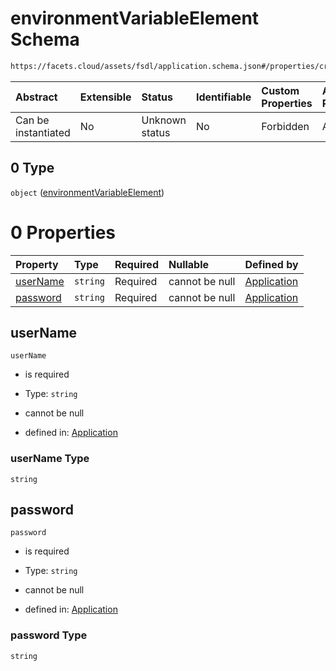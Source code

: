 # environmentVariableElement Schema

```txt
https://facets.cloud/assets/fsdl/application.schema.json#/properties/credentialRequests/properties/queues/properties/rabbitmq/items/0/properties/environmentVariables/items/0
```



| Abstract            | Extensible | Status         | Identifiable | Custom Properties | Additional Properties | Access Restrictions | Defined In                                                                        |
| :------------------ | :--------- | :------------- | :----------- | :---------------- | :-------------------- | :------------------ | :-------------------------------------------------------------------------------- |
| Can be instantiated | No         | Unknown status | No           | Forbidden         | Allowed               | none                | [application.schema.json*](../out/application.schema.json "open original schema") |

## 0 Type

`object` ([environmentVariableElement](application-properties-credentialrequests-properties-queues-properties-rabbitmq-items-rabbitmqelement-properties-environmentvariables-items-environmentvariableelement.md))

# 0 Properties

| Property              | Type     | Required | Nullable       | Defined by                                                                                                                                                                                                                                                                                                                                                                                                       |
| :-------------------- | :------- | :------- | :------------- | :--------------------------------------------------------------------------------------------------------------------------------------------------------------------------------------------------------------------------------------------------------------------------------------------------------------------------------------------------------------------------------------------------------------- |
| [userName](#username) | `string` | Required | cannot be null | [Application](application-properties-credentialrequests-properties-queues-properties-rabbitmq-items-rabbitmqelement-properties-environmentvariables-items-environmentvariableelement-properties-username.md "https://facets.cloud/assets/fsdl/application.schema.json#/properties/credentialRequests/properties/queues/properties/rabbitmq/items/0/properties/environmentVariables/items/0/properties/userName") |
| [password](#password) | `string` | Required | cannot be null | [Application](application-properties-credentialrequests-properties-queues-properties-rabbitmq-items-rabbitmqelement-properties-environmentvariables-items-environmentvariableelement-properties-password.md "https://facets.cloud/assets/fsdl/application.schema.json#/properties/credentialRequests/properties/queues/properties/rabbitmq/items/0/properties/environmentVariables/items/0/properties/password") |

## userName



`userName`

*   is required

*   Type: `string`

*   cannot be null

*   defined in: [Application](application-properties-credentialrequests-properties-queues-properties-rabbitmq-items-rabbitmqelement-properties-environmentvariables-items-environmentvariableelement-properties-username.md "https://facets.cloud/assets/fsdl/application.schema.json#/properties/credentialRequests/properties/queues/properties/rabbitmq/items/0/properties/environmentVariables/items/0/properties/userName")

### userName Type

`string`

## password



`password`

*   is required

*   Type: `string`

*   cannot be null

*   defined in: [Application](application-properties-credentialrequests-properties-queues-properties-rabbitmq-items-rabbitmqelement-properties-environmentvariables-items-environmentvariableelement-properties-password.md "https://facets.cloud/assets/fsdl/application.schema.json#/properties/credentialRequests/properties/queues/properties/rabbitmq/items/0/properties/environmentVariables/items/0/properties/password")

### password Type

`string`
